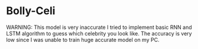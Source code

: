 # Bolly-Celi
WARNING: This model is very inaccurate
I tried to implement basic RNN and LSTM algorithm to guess which celebrity you look like. The accuracy is very low since I was unable to train huge accurate model on my PC.
